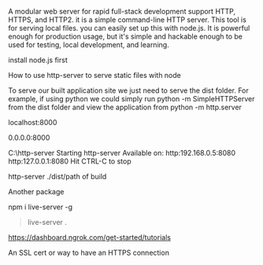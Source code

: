 A modular web server for rapid full-stack development support HTTP, HTTPS, and HTTP2. it is a simple command-line HTTP server. This tool is for serving local files. you can easily set up this with node.js. It is powerful enough for production usage, but it's simple and hackable enough to be used for testing, local development, and learning.

install node.js first

How to use http-server to serve static files with node

To serve our built application site we just need to serve the dist folder. For example, if using python we could simply run python -m SimpleHTTPServer from the dist folder and view the application from python -m http.server

localhost:8000

0.0.0.0:8000  


C:\http-server 
Starting http-server
Available on:
http:192.168.0.5:8080
http:127.0.0.1:8080
 Hit CTRL-C to stop

http-server ./dist/path of build

Another package

npm i live-server -g

>live-server .

https://dashboard.ngrok.com/get-started/tutorials

An SSL cert or way to have an HTTPS connection

